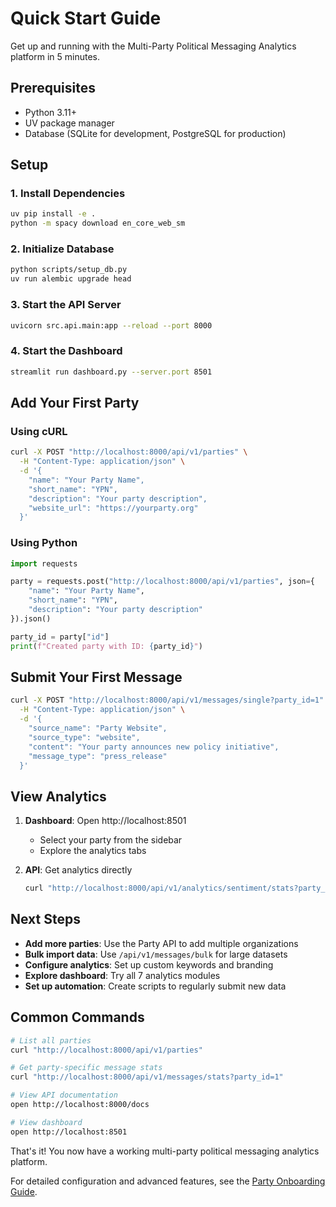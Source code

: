 # Quick Start Guide

Get up and running with the Multi-Party Political Messaging Analytics platform in 5 minutes.

## Prerequisites

- Python 3.11+
- UV package manager
- Database (SQLite for development, PostgreSQL for production)

## Setup

### 1. Install Dependencies

```bash
uv pip install -e .
python -m spacy download en_core_web_sm
```

### 2. Initialize Database

```bash
python scripts/setup_db.py
uv run alembic upgrade head
```

### 3. Start the API Server

```bash
uvicorn src.api.main:app --reload --port 8000
```

### 4. Start the Dashboard

```bash
streamlit run dashboard.py --server.port 8501
```

## Add Your First Party

### Using cURL

```bash
curl -X POST "http://localhost:8000/api/v1/parties" \
  -H "Content-Type: application/json" \
  -d '{
    "name": "Your Party Name",
    "short_name": "YPN",
    "description": "Your party description",
    "website_url": "https://yourparty.org"
  }'
```

### Using Python

```python
import requests

party = requests.post("http://localhost:8000/api/v1/parties", json={
    "name": "Your Party Name", 
    "short_name": "YPN",
    "description": "Your party description"
}).json()

party_id = party["id"]
print(f"Created party with ID: {party_id}")
```

## Submit Your First Message

```bash
curl -X POST "http://localhost:8000/api/v1/messages/single?party_id=1" \
  -H "Content-Type: application/json" \
  -d '{
    "source_name": "Party Website",
    "source_type": "website",
    "content": "Your party announces new policy initiative",
    "message_type": "press_release"
  }'
```

## View Analytics

1. **Dashboard**: Open http://localhost:8501
   - Select your party from the sidebar
   - Explore the analytics tabs

2. **API**: Get analytics directly
   ```bash
   curl "http://localhost:8000/api/v1/analytics/sentiment/stats?party_id=1"
   ```

## Next Steps

- **Add more parties**: Use the Party API to add multiple organizations
- **Bulk import data**: Use `/api/v1/messages/bulk` for large datasets  
- **Configure analytics**: Set up custom keywords and branding
- **Explore dashboard**: Try all 7 analytics modules
- **Set up automation**: Create scripts to regularly submit new data

## Common Commands

```bash
# List all parties
curl "http://localhost:8000/api/v1/parties"

# Get party-specific message stats  
curl "http://localhost:8000/api/v1/messages/stats?party_id=1"

# View API documentation
open http://localhost:8000/docs

# View dashboard
open http://localhost:8501
```

That's it! You now have a working multi-party political messaging analytics platform.

For detailed configuration and advanced features, see the [Party Onboarding Guide](PARTY_ONBOARDING.md).